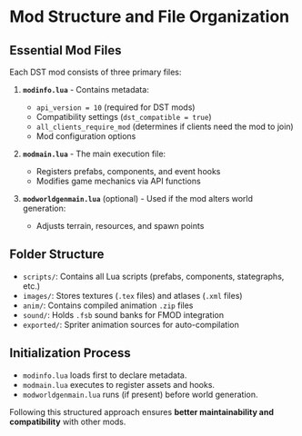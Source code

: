 # **Mod Structure and File Organization**

## Essential Mod Files
Each DST mod consists of three primary files:

1. **`modinfo.lua`** - Contains metadata:
   - `api_version = 10` (required for DST mods)
   - Compatibility settings (`dst_compatible = true`)
   - `all_clients_require_mod` (determines if clients need the mod to join)
   - Mod configuration options

2. **`modmain.lua`** - The main execution file:
   - Registers prefabs, components, and event hooks
   - Modifies game mechanics via API functions

3. **`modworldgenmain.lua`** (optional) - Used if the mod alters world generation:
   - Adjusts terrain, resources, and spawn points

## Folder Structure
- `scripts/`: Contains all Lua scripts (prefabs, components, stategraphs, etc.)
- `images/`: Stores textures (`.tex` files) and atlases (`.xml` files)
- `anim/`: Contains compiled animation `.zip` files
- `sound/`: Holds `.fsb` sound banks for FMOD integration
- `exported/`: Spriter animation sources for auto-compilation

## Initialization Process
- `modinfo.lua` loads first to declare metadata.
- `modmain.lua` executes to register assets and hooks.
- `modworldgenmain.lua` runs (if present) before world generation.

Following this structured approach ensures **better maintainability and compatibility** with other mods.
